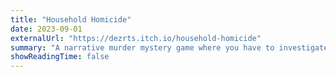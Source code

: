 ```yaml
---
title: "Household Homicide"
date: 2023-09-01
externalUrl: "https://dezrts.itch.io/household-homicide"
summary: "A narrative murder mystery game where you have to investigate a crime scene for clues and question the suspects."
showReadingTime: false
---
```

